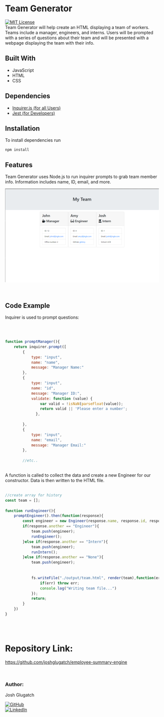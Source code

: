 # Team Generator
[![MIT License](https://img.shields.io/badge/License-MIT-blue.svg)](https://www.mit.edu/~amini/LICENSE.md)
<br>
 Team Generator will help create an HTML displaying a team of workers. Teams include a manager, engineers, and interns. Users will be prompted with a series of questions about their team and will be presented with a webpage displaying the team with their info. 
  
 ## Built With
* JavaScript
* HTML
* CSS

## Dependencies
* [Inquirer.js (for all Users)](https://www.npmjs.com/package/inquirer)
* [Jest (for Developers)](https://www.npmjs.com/package/jest)

## Installation
To install dependencies run
```
npm install
```

## Features
Team Generator uses Node.js to run inquirer prompts to grab team member info. Information includes name, ID, email, and more.
<br>

![examplephoto](team-generator.png)

<br>

## Code Example
Inquirer is used to prompt questions:

<br>  

```javaScript

function promptManager(){
    return inquirer.prompt([
        {
            type: "input",
            name: "name",
            message: "Manager Name:"
        },
        {
            type: "input",
            name: "id",
            message: "Manager ID:",
            validate: function (value) {
                var valid = !isNaN(parseFloat(value));
                return valid || 'Please enter a number';
              },
              
        },
        {
            type: "input",
            name: "email",
            message: "Manager Email:"
        },
          
        //etc..

```

<br>
A function is called to collect the data and create a new Engineer for our constructor. Data is then written to the HTML file.
<br>

```javaScript

//create array for history
const team = [];

function runEngineer(){
    promptEngineer().then(function(response){
        const engineer = new Engineer(response.name, response.id, response.email, response.github)
        if(response.another == "Engineer"){
            team.push(engineer);
            runEngineer();
        }else if(response.another == "Intern"){
            team.push(engineer);
            runIntern();
        }else if(response.another == "None"){
            team.push(engineer);
            
            
            fs.writeFile("./output/team.html", render(team),function(err){
                if(err) throw err;
                console.log("Writing team file...")
            });
            return;
        }
    })
}

```

<br>
<br>

# Repository Link:
https://github.com/joshglugatch/employee-summary-engine

<br>

### Author:
Josh Glugatch  

[![GitHub](https://img.shields.io/badge/github-%23100000.svg?&style=for-the-badge&logo=github&logoColor=white)](https://github.com/joshglugatch)
<br>
[![LinkedIn](https://img.shields.io/badge/linkedin-%230077B5.svg?&style=for-the-badge&logo=linkedin&logoColor=white)](www.linkedin.com/in/joshua-glugatch)



